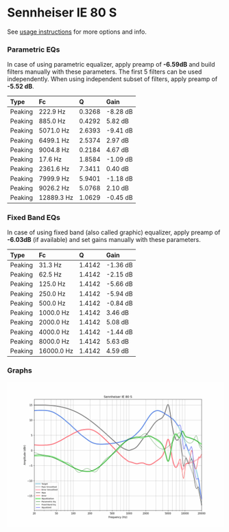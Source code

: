 # Sennheiser IE 80 S
See [usage instructions](https://github.com/jaakkopasanen/AutoEq#usage) for more options and info.

### Parametric EQs
In case of using parametric equalizer, apply preamp of **-6.59dB** and build filters manually
with these parameters. The first 5 filters can be used independently.
When using independent subset of filters, apply preamp of **-5.52 dB**.

| Type    | Fc         |      Q | Gain     |
|:--------|:-----------|:-------|:---------|
| Peaking | 222.9 Hz   | 0.3268 | -8.28 dB |
| Peaking | 885.0 Hz   | 0.4292 | 5.82 dB  |
| Peaking | 5071.0 Hz  | 2.6393 | -9.41 dB |
| Peaking | 6499.1 Hz  | 2.5374 | 2.97 dB  |
| Peaking | 9004.8 Hz  | 0.2184 | 4.67 dB  |
| Peaking | 17.6 Hz    | 1.8584 | -1.09 dB |
| Peaking | 2361.6 Hz  | 7.3411 | 0.40 dB  |
| Peaking | 7999.9 Hz  | 5.9401 | -1.18 dB |
| Peaking | 9026.2 Hz  | 5.0768 | 2.10 dB  |
| Peaking | 12889.3 Hz | 1.0629 | -0.45 dB |

### Fixed Band EQs
In case of using fixed band (also called graphic) equalizer, apply preamp of **-6.03dB**
(if available) and set gains manually with these parameters.

| Type    | Fc         |      Q | Gain     |
|:--------|:-----------|:-------|:---------|
| Peaking | 31.3 Hz    | 1.4142 | -1.36 dB |
| Peaking | 62.5 Hz    | 1.4142 | -2.15 dB |
| Peaking | 125.0 Hz   | 1.4142 | -5.66 dB |
| Peaking | 250.0 Hz   | 1.4142 | -5.94 dB |
| Peaking | 500.0 Hz   | 1.4142 | -0.84 dB |
| Peaking | 1000.0 Hz  | 1.4142 | 3.46 dB  |
| Peaking | 2000.0 Hz  | 1.4142 | 5.08 dB  |
| Peaking | 4000.0 Hz  | 1.4142 | -1.44 dB |
| Peaking | 8000.0 Hz  | 1.4142 | 5.63 dB  |
| Peaking | 16000.0 Hz | 1.4142 | 4.59 dB  |

### Graphs
![](./Sennheiser%20IE%2080%20S.png)